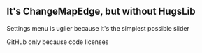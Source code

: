 ## It's ChangeMapEdge, but without HugsLib
Settings menu is uglier because it's the simplest possible slider

GitHub only because code licenses
